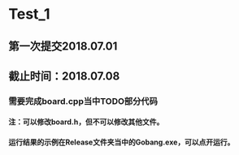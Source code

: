 # Test_1
## 第一次提交2018.07.01
## 截止时间：2018.07.08
### 需要完成board.cpp当中TODO部分代码
#### 注：可以修改board.h，但不可以修改其他文件。
#### 运行结果的示例在Release文件夹当中的Gobang.exe，可以点开运行。

